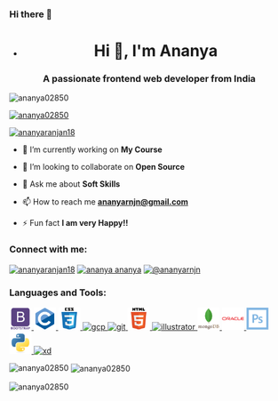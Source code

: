 ### Hi there 👋


- <h1 align="center">Hi 👋, I'm Ananya</h1>
<h3 align="center">A passionate frontend web developer from India</h3>

<p align="left"> <img src="https://komarev.com/ghpvc/?username=ananya02850&label=Profile%20views&color=0e75b6&style=flat" alt="ananya02850" /> </p>

<p align="left"> <a href="https://github.com/ryo-ma/github-profile-trophy"><img src="https://github-profile-trophy.vercel.app/?username=ananya02850" alt="ananya02850" /></a> </p>

<p align="left"> <a href="https://twitter.com/ananyaranjan18" target="blank"><img src="https://img.shields.io/twitter/follow/ananyaranjan18?logo=twitter&style=for-the-badge" alt="ananyaranjan18" /></a> </p>

- 🔭 I’m currently working on **My Course**

- 👯 I’m looking to collaborate on **Open Source**

- 💬 Ask me about **Soft Skills**

- 📫 How to reach me **ananyarnjn@gmail.com**

- ⚡ Fun fact **I am very Happy!!**

<h3 align="left">Connect with me:</h3>
<p align="left">
<a href="https://twitter.com/ananyaranjan18" target="blank"><img align="center" src="https://raw.githubusercontent.com/rahuldkjain/github-profile-readme-generator/master/src/images/icons/Social/twitter.svg" alt="ananyaranjan18" height="30" width="40" /></a>
<a href="https://linkedin.com/in/ananya ananya" target="blank"><img align="center" src="https://raw.githubusercontent.com/rahuldkjain/github-profile-readme-generator/master/src/images/icons/Social/linked-in-alt.svg" alt="ananya ananya" height="30" width="40" /></a>
<a href="https://www.hackerearth.com/@ananyarnjn" target="blank"><img align="center" src="https://raw.githubusercontent.com/rahuldkjain/github-profile-readme-generator/master/src/images/icons/Social/hackerearth.svg" alt="@ananyarnjn" height="30" width="40" /></a>
</p>

<h3 align="left">Languages and Tools:</h3>
<p align="left"> <a href="https://getbootstrap.com" target="_blank"> <img src="https://raw.githubusercontent.com/devicons/devicon/master/icons/bootstrap/bootstrap-plain-wordmark.svg" alt="bootstrap" width="40" height="40"/> </a> <a href="https://www.cprogramming.com/" target="_blank"> <img src="https://raw.githubusercontent.com/devicons/devicon/master/icons/c/c-original.svg" alt="c" width="40" height="40"/> </a> <a href="https://www.w3schools.com/css/" target="_blank"> <img src="https://raw.githubusercontent.com/devicons/devicon/master/icons/css3/css3-original-wordmark.svg" alt="css3" width="40" height="40"/> </a> <a href="https://cloud.google.com" target="_blank"> <img src="https://www.vectorlogo.zone/logos/google_cloud/google_cloud-icon.svg" alt="gcp" width="40" height="40"/> </a> <a href="https://git-scm.com/" target="_blank"> <img src="https://www.vectorlogo.zone/logos/git-scm/git-scm-icon.svg" alt="git" width="40" height="40"/> </a> <a href="https://www.w3.org/html/" target="_blank"> <img src="https://raw.githubusercontent.com/devicons/devicon/master/icons/html5/html5-original-wordmark.svg" alt="html5" width="40" height="40"/> </a> <a href="https://www.adobe.com/in/products/illustrator.html" target="_blank"> <img src="https://www.vectorlogo.zone/logos/adobe_illustrator/adobe_illustrator-icon.svg" alt="illustrator" width="40" height="40"/> </a> <a href="https://www.mongodb.com/" target="_blank"> <img src="https://raw.githubusercontent.com/devicons/devicon/master/icons/mongodb/mongodb-original-wordmark.svg" alt="mongodb" width="40" height="40"/> </a> <a href="https://www.oracle.com/" target="_blank"> <img src="https://raw.githubusercontent.com/devicons/devicon/master/icons/oracle/oracle-original.svg" alt="oracle" width="40" height="40"/> </a> <a href="https://www.photoshop.com/en" target="_blank"> <img src="https://raw.githubusercontent.com/devicons/devicon/master/icons/photoshop/photoshop-line.svg" alt="photoshop" width="40" height="40"/> </a> <a href="https://www.python.org" target="_blank"> <img src="https://raw.githubusercontent.com/devicons/devicon/master/icons/python/python-original.svg" alt="python" width="40" height="40"/> </a> <a href="https://www.adobe.com/products/xd.html" target="_blank"> <img src="https://cdn.worldvectorlogo.com/logos/adobe-xd.svg" alt="xd" width="40" height="40"/> </a> </p>

<p><img align="left" src="https://github-readme-stats.vercel.app/api/top-langs?username=ananya02850&show_icons=true&locale=en&layout=compact" alt="ananya02850" /></p>

<p>&nbsp;<img align="center" src="https://github-readme-stats.vercel.app/api?username=ananya02850&show_icons=true&locale=en" alt="ananya02850" /></p>

<p><img align="center" src="https://github-readme-streak-stats.herokuapp.com/?user=ananya02850&" alt="ananya02850" /></p>

